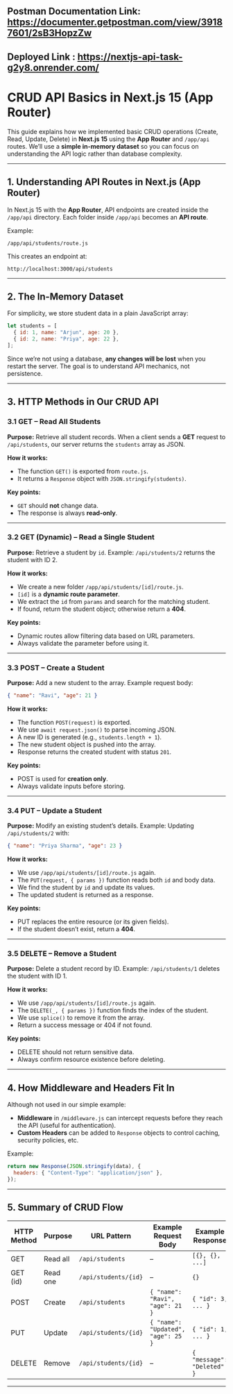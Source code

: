 ## Postman Documentation Link: https://documenter.getpostman.com/view/39187601/2sB3HopzZw

## Deployed Link : https://nextjs-api-task-g2y8.onrender.com/



# CRUD API Basics in Next.js 15 (App Router)

This guide explains how we implemented basic CRUD operations (Create, Read, Update, Delete) in **Next.js 15** using the **App Router** and `/app/api` routes.
We’ll use a **simple in-memory dataset** so you can focus on understanding the API logic rather than database complexity.

---

## 1. Understanding API Routes in Next.js (App Router)

In Next.js 15 with the **App Router**, API endpoints are created inside the `/app/api` directory.
Each folder inside `/app/api` becomes an **API route**.

Example:

```
/app/api/students/route.js
```

This creates an endpoint at:

```
http://localhost:3000/api/students
```

---

## 2. The In-Memory Dataset

For simplicity, we store student data in a plain JavaScript array:

```javascript
let students = [
  { id: 1, name: "Arjun", age: 20 },
  { id: 2, name: "Priya", age: 22 },
];
```

Since we’re not using a database, **any changes will be lost** when you restart the server.
The goal is to understand API mechanics, not persistence.

---

## 3. HTTP Methods in Our CRUD API

### 3.1 GET – Read All Students

**Purpose:** Retrieve all student records.
When a client sends a **GET** request to `/api/students`, our server returns the `students` array as JSON.

**How it works:**

- The function `GET()` is exported from `route.js`.
- It returns a `Response` object with `JSON.stringify(students)`.

**Key points:**

- `GET` should **not** change data.
- The response is always **read-only**.

---

### 3.2 GET (Dynamic) – Read a Single Student

**Purpose:** Retrieve a student by `id`.
Example: `/api/students/2` returns the student with ID 2.

**How it works:**

- We create a new folder `/app/api/students/[id]/route.js`.
- `[id]` is a **dynamic route parameter**.
- We extract the `id` from `params` and search for the matching student.
- If found, return the student object; otherwise return a **404**.

**Key points:**

- Dynamic routes allow filtering data based on URL parameters.
- Always validate the parameter before using it.

---

### 3.3 POST – Create a Student

**Purpose:** Add a new student to the array.
Example request body:

```json
{ "name": "Ravi", "age": 21 }
```

**How it works:**

- The function `POST(request)` is exported.
- We use `await request.json()` to parse incoming JSON.
- A new ID is generated (e.g., `students.length + 1`).
- The new student object is pushed into the array.
- Response returns the created student with status `201`.

**Key points:**

- POST is used for **creation only**.
- Always validate inputs before storing.

---

### 3.4 PUT – Update a Student

**Purpose:** Modify an existing student’s details.
Example: Updating `/api/students/2` with:

```json
{ "name": "Priya Sharma", "age": 23 }
```

**How it works:**

- We use `/app/api/students/[id]/route.js` again.
- The `PUT(request, { params })` function reads both `id` and body data.
- We find the student by `id` and update its values.
- The updated student is returned as a response.

**Key points:**

- PUT replaces the entire resource (or its given fields).
- If the student doesn’t exist, return a **404**.

---

### 3.5 DELETE – Remove a Student

**Purpose:** Delete a student record by ID.
Example: `/api/students/1` deletes the student with ID 1.

**How it works:**

- We use `/app/api/students/[id]/route.js` again.
- The `DELETE(_, { params })` function finds the index of the student.
- We use `splice()` to remove it from the array.
- Return a success message or 404 if not found.

**Key points:**

- DELETE should not return sensitive data.
- Always confirm resource existence before deleting.

---

## 4. How Middleware and Headers Fit In

Although not used in our simple example:

- **Middleware** in `/middleware.js` can intercept requests before they reach the API (useful for authentication).
- **Custom Headers** can be added to `Response` objects to control caching, security policies, etc.

Example:

```javascript
return new Response(JSON.stringify(data), {
  headers: { "Content-Type": "application/json" },
});
```

---

## 5. Summary of CRUD Flow

| HTTP Method | Purpose  | URL Pattern          | Example Request Body               | Example Response           |
| ----------- | -------- | -------------------- | ---------------------------------- | -------------------------- |
| GET         | Read all | `/api/students`      | –                                  | `[{}, {}, ...]`            |
| GET (id)    | Read one | `/api/students/{id}` | –                                  | `{}`                       |
| POST        | Create   | `/api/students`      | `{ "name": "Ravi", "age": 21 }`    | `{ "id": 3, ... }`         |
| PUT         | Update   | `/api/students/{id}` | `{ "name": "Updated", "age": 25 }` | `{ "id": 1, ... }`         |
| DELETE      | Remove   | `/api/students/{id}` | –                                  | `{ "message": "Deleted" }` |

---

